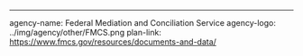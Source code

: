 ---
agency-name: Federal Mediation and Conciliation Service
agency-logo: ../img/agency/other/FMCS.png
plan-link: https://www.fmcs.gov/resources/documents-and-data/
